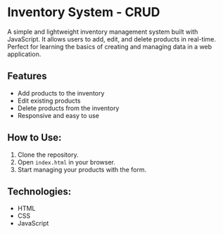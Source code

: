 # Inventory System - CRUD

A simple and lightweight inventory management system built with JavaScript. It allows users to add, edit, and delete products in real-time. Perfect for learning the basics of creating and managing data in a web application.

## Features
- Add products to the inventory
- Edit existing products
- Delete products from the inventory
- Responsive and easy to use

## How to Use:
1. Clone the repository.
2. Open `index.html` in your browser.
3. Start managing your products with the form.

## Technologies:
- HTML
- CSS
- JavaScript



